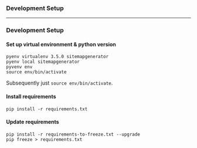 
### Development Setup




-----------------------------------------------------------

### Development Setup

#### Set up virtual environment & python version
```Shell
pyenv virtualenv 3.5.0 sitemapgenerator
pyenv local sitemapgenerator
pyvenv env
source env/bin/activate
```
Subsequently just ```source env/bin/activate```.

#### Install requirements
```
pip install -r requirements.txt
```

#### Update requirements
```
pip install -r requirements-to-freeze.txt --upgrade
pip freeze > requirements.txt
```
